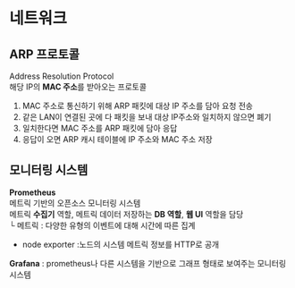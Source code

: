 # 네트워크
## ARP 프로토콜
Address Resolution Protocol  
해당 IP의 **MAC 주소**를 받아오는 프로토콜  
  
1. MAC 주소로 통신하기 위해 ARP 패킷에 대상 IP 주소를 담아 요청 전송
2. 같은 LAN이 연결된 곳에 다 패킷을 보내 대상 IP주소와 일치하지 않으면 폐기
3. 일치한다면 MAC 주소를 ARP 패킷에 담아 응답
4. 응답이 오면 ARP 캐시 테이블에 IP 주소와 MAC 주소 저장


## 모니터링 시스템
**Prometheus**  
메트릭 기반의 오픈소스 모니터링 시스템  
메트릭 **수집기** 역할, 메트릭 데이터 저장하는 **DB 역할**, **웹 UI** 역할을 담당  
└ 메트릭 : 다양한 유형의 이벤트에 대해 시간에 따른 집계  
  
- node exporter :노드의 시스템 메트릭 정보를 HTTP로 공개  
  
**Grafana** : prometheus나 다른 시스템을 기반으로 그래프 형태로 보여주는 모니터링 시스템
